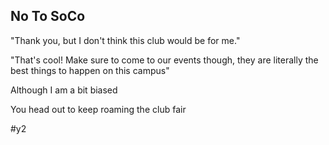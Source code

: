 ## No To SoCo

"Thank you, but I don't think this club would be for me."

"That's cool! Make sure to come to our events though, they are literally the best things to happen on this campus"

Although I am a bit biased

  
You head out to keep roaming the club fair

#y2